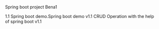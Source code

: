 Spring boot project
Bena1

1.1
Spring boot demo.Spring boot demo v1.1
CRUD
Operation with the help of spring boot
v1.1
